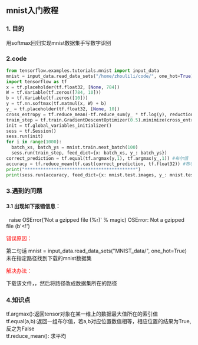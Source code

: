 ## mnist入门教程

### 1. 目的
用softmax回归实现mnist数据集手写数字识别

### 2.code
```python
from tensorflow.examples.tutorials.mnist import input_data
mnist = input_data.read_data_sets("/home/zhoulili/code/", one_hot=True)
import tensorflow as tf
x = tf.placeholder(tf.float32, [None, 784])
W = tf.Variable(tf.zeros([784, 10]))
b = tf.Variable(tf.zeros([10]))
y = tf.nn.softmax(tf.matmul(x, W) + b)
y_ = tf.placeholder(tf.float32, [None, 10])
cross_entropy = tf.reduce_mean(-tf.reduce_sum(y_ * tf.log(y), reduction_indices=[1]))
train_step = tf.train.GradientDescentOptimizer(0.5).minimize(cross_entropy)
init = tf.global_variables_initializer()
sess = tf.Session()
sess.run(init)
for i in range(1000):
  batch_xs, batch_ys = mnist.train.next_batch(100)
  sess.run(train_step, feed_dict={x: batch_xs, y_: batch_ys})
correct_prediction = tf.equal(tf.argmax(y,1), tf.argmax(y_,1)) #布尔值
accuracy = tf.reduce_mean(tf.cast(correct_prediction, tf.float32)) #布尔值转换成浮点数，求平均
print("******************************************")
print(sess.run(accuracy, feed_dict={x: mnist.test.images, y_: mnist.test.labels}))

```
### 3.遇到的问题
#### 3.1 出现如下报错信息：
   raise OSError('Not a gzipped file (%r)' % magic)
    OSError: Not a gzipped file (b'<!')
   
   <p style="color:red">错误原因：</p>
 
 第二句话 mnist = input_data.read_data_sets("MNIST_data/", one_hot=True)
 未在指定路径找到下载的mnist数据集  
 
 <p style="color:red">解决办法：</p>  
 下载该文件，，然后将路径改成数据集所在的路径

### 4.知识点
tf.argmax():返回tensor对象在某一维上的数据最大值所在的索引值  
tf.equal(a,b):返回一组布尔值，若a,b对应位置数值相等，相应位置的结果为True,反之为False  
tf.reduce_mean(): 求平均  

 
 
